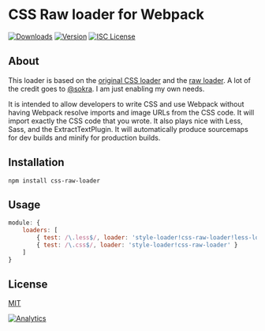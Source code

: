 # CSS Raw loader for Webpack

[![Downloads][1]][2] [![Version][3]][2] [![ISC License][4]][5] 

[1]: https://img.shields.io/npm/dm/css-raw-loader.svg?style=flat
[2]: https://www.npmjs.com/package/css-raw-loader

[3]: https://img.shields.io/npm/v/css-raw-loader.svg

[4]: https://img.shields.io/npm/l/css-raw-loader.svg?style=flat
[5]: http://opensource.org/licenses/MIT

## About

This loader is based on the [original CSS loader](https://github.com/webpack/css-loader) and the [raw loader](https://github.com/webpack/raw-loader). A lot of the credit goes to [@sokra](https://github.com/sokra). I am just enabling my own needs. 

It is intended to allow developers to write CSS and use Webpack without having Webpack resolve imports and image URLs from the CSS code. It will import exactly the CSS code that you wrote. It also plays nice with Less, Sass, and the ExtractTextPlugin. It will automatically produce sourcemaps for dev builds and minify for production builds.

## Installation

```
npm install css-raw-loader
```

## Usage

``` javascript
module: {
    loaders: [
        { test: /\.less$/, loader: 'style-loader!css-raw-loader!less-loader' },
        { test: /\.css$/, loader: 'style-loader!css-raw-loader' }
    ]
}
```

## License

[MIT](http://www.opensource.org/licenses/mit-license.php)

[![Analytics](https://ga-beacon.appspot.com/UA-17159207-7/css-raw-loader/readme)](https://github.com/igrigorik/ga-beacon)
